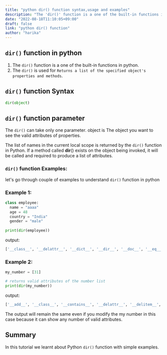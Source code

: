 ```yaml
---
title: "python dir() function syntax,usage and examples"
description: "The 'dir()' function is a one of the built-in functions in python"
date: "2022-08-18T11:10:05+09:00"
draft: false
link: "python dir() function"
author: "harika"
---
```


## `dir()` function in python

1. The `dir()` function is a one of the built-in functions in python.
2. The `dir()` is used for `Returns a list of the specified object's properties and methods`.

## `dir()` function Syntax

```python
dir(object) 
```
## `dir()` function parameter

The `dir()` can take only one parameter.
object is The object you want to see the valid attributes of properties.


The list of names in the current local scope is returned by the `dir()` function in Python.
If a method called __dir__()  exists on the object being invoked, it will be called and required to produce a list of attributes. 

### `dir()` function Examples:

let's go through couple of examples to understand `dir()` function in python

### Example 1:

```python
class employee:
  name = "aaaa"
  age = 48
  country = "India"
  gender = "male"
  
print(dir(employee))
```
output:

```python
['__class__', '__delattr__', '__dict__', '__dir__', '__doc__', '__eq__', '__format__', '__ge__', '__getattribute__', '__gt__', '__hash__', '__init__', '__init_subclass__', '__le__', '__lt__', '__module__', '__ne__', '__new__', '__reduce__', '__reduce_ex__', '__repr__', '__setattr__', '__sizeof__', '__str__', '__subclasshook__', '__weakref__', 'age', 'country', 'gender', 'name']
```

### Example 2:

```python
my_number = [31]

# returns valid attributes of the number list 
print(dir(my_number))
```
output:

```python
['__add__', '__class__', '__contains__', '__delattr__', '__delitem__', '__dir__', '__doc__', '__eq__', '__format__', '__ge__', '__getattribute__', '__getitem__', '__gt__', '__hash__', '__iadd__', '__imul__', '__init__', '__init_subclass__', '__iter__', '__le__', '__len__', '__lt__', '__mul__', '__ne__', '__new__', '__reduce__', '__reduce_ex__', '__repr__', '__reversed__', '__rmul__', '__setattr__', '__setitem__', '__sizeof__', '__str__', '__subclasshook__', 'append', 'clear', 'copy', 'count', 'extend', 'index', 'insert', 'pop', 'remove', 'reverse', 'sort']
```
The output will remain the same even if you modify the my number in this case because it can show any number of valid attributes. 

## Summary
In this tutorial we learnt about Python `dir()` function with simple examples.
